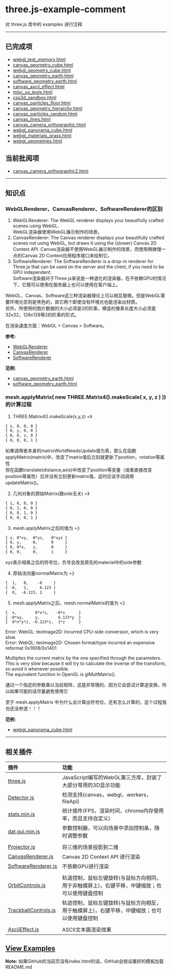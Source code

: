 # three.js-example-comment

对 three.js 库中的 examples 进行注释

***

## 已完成项

- [webgl_test_memory.html](examples/webgl_test_memory.html)
- [canvas_geometry_cube.html](examples/canvas_geometry_cube.html)
- [webgl_geometry_cube.html](examples/webgl_geometry_cube.html)
- [canvas_geometry_earth.html](examples/canvas_geometry_earth.html)
- [software_geometry_earth.html](examples/canvas_geometry_earth.html)
- [canvas_ascii_effect.html](examples/canvas_ascii_effect.html)
- [misc_uv_tests.html](examples/misc_uv_tests.html)
- [css3d_sandbox.html](examples/css3d_sandbox.html)
- [canvas_particles_floor.html](examples/canvas_particles_floor.html)
- [canvas_geometry_hierarchy.html](examples/canvas_geometry_hierarchy.html)
- [canvas_particles_random.html](examples/canvas_particles_random.html)
- [canvas_lines.html](examples/canvas_lines.html)
- [canvas_camera_orthographic.html](examples/canvas_camera_orthographic.html)
- [webgl_panorama_cube.html](examples/webgl_panorama_cube.html)
- [webgl_materials_grass.html](examples/webgl_materials_grass.html)
- [webgl_geometries.html](examples/webgl_geometries.html)

## 当前批阅项
- [canvas_camera_orthographic2.html](examples/canvas_camera_orthographic2.html)

***

## 知识点
### WebGLRenderer、CanvasRenderer、SoftwareRenderer的区别
1. WebGLRenderer: The WebGL renderer displays your beautifully crafted scenes using WebGL.
<br>WebGL渲染器使用WebGL展示制作的场景。
2. CanvasRenderer: The Canvas renderer displays your beautifully crafted scenes not using WebGL, but draws it using the (slower) Canvas 2D Context API.
Canvas渲染器不使用WebGL展示制作的场景，而使用稍微慢一点的Canvas 2D Context应用程序接口来绘制它。
3. SoftwareRenderer: The SoftwareRenderer is a drop-in renderer for Three.js that can be used on the server and the client, if you need to be GPU independent.
<br>Software渲染器对于Three.js来说是一种退化的渲染器，在不依赖GPU的情况下，它既可以使用在服务器上也可以使用在客户端上。

WebGL、Canvas、Software这三种渲染器理论上可以相互替换。但是WebGL需要环境光否则是黑色的，其它两个即使没有环境光也能渲染出材质。
<br>另外，所使用的图片数据的大小必须是2的阶乘，横竖的像素长度大小必须是32x32，128x128等2的阶乘的形式。

在渲染速度方面：WebGL > Canvas > Software。

**参考:** 
- [WebGLRenderer](https://threejs.org/docs/index.html#Reference/Renderers/WebGLRenderer)
- [CanvasRenderer](https://threejs.org/docs/index.html#Examples/Renderers/CanvasRenderer)
- [SoftwareRenderer](https://www.npmjs.com/package/three-software-renderer)

**范例:** 
- [canvas_geometry_earth.html](examples/canvas_geometry_earth.html)
- [software_geometry_earth.html](examples/canvas_geometry_earth.html)
	
### mesh.applyMatrix( new THREE.Matrix4().makeScale( x, y, z ) )) 的计算过程
1. THREE.Matrix4().makeScale(x,y,z) =》
```markdown
{ x, 0, 0, 0 }
{ 0, y, 0, 0 }
{ 0, 0, z, 0 }
{ 0, 0, 0, 1 }
```
如果调用者本身的matrixWorldNeedsUpdate值为真，那么在函数applyMatrix(matrix)中，改变了matrix值后立刻就更新了position，rotation等属性
<br>但在函数translate(distance,axis)中改变了position等变量（或者直接改变position等属性）后并没有立刻更新matrix值，这时应该手动调用updateMatrix()。

2. 几何对象的原始Matrix(跟side无关) =》
```markdown
{ 1, 0, 0, 0 }
{ 0, 1, 0, 0 }
{ 0, 0, 1, 0 }
{ 0, 0, 0, 1 }
```

3. mesh.applyMatrix之后的值为 =》
```markdown
{ x, 0*xy, 	0*yz,  	0*xyz }
{ 0, y, 	0, 		0	  }
{ 0, 0*x, 	z, 		0	  }
{ 0, 0, 	0, 		1	  }
```
xyz表示相乘之后的符号位，负号会改变原先的material中的side参数

4. 原始法向量normalMatrix为 =》
```markdown
{  1,   0, 	  -0	 }
{ -0,   1, 	   6.123 }
{  0,  -6.123, 1	 }
```
5. mesh.applyMatrix之后，mesh.normalMatrix的值为 =》
```markdown
{  x,   	 0*x*z,	  -0*x	 	}
{ -0*xy,   	 y, 	   6.123*y 	}
{  0*x*y*z, -6.123*z,  1*z		}
```

Error: WebGL: texImage2D: Incurred CPU-side conversion, which is very slow.
<br>Error: WebGL: texImage2D: Chosen format/type incurred an expensive reformat 0x1908/0x1401

Multiplies the current matrix by the one specified through the parameters. 
<br>This is very slow because it will try to calculate the inverse of the transform, so avoid it whenever possible. 
<br>The equivalent function in OpenGL is glMultMatrix(). 

通过一个指定的参数乘以当前矩阵，这是非常慢的，因为它会尝试计算逆变换，所以如果可能的话尽量避免使用它

至于 mesh.applyMatrix 中为什么会计算出符号位，还有怎么计算的，这个过程我也还没参透！！！

**范例:**
- [webgl_panorama_cube.html](examples/webgl_panorama_cube.html)

***

## 相关插件
| 插件 | 功能 |
| :--- | :--- |
| [three.js](build/three.js) 										| JavaScript编写的WebGL第三方库，封装了大部分常用的3D显示功能 |
| [Detector.js](examples/js/Detector.js)							| 检测支持(canvas，webgl，workers，fileApi) |
| [stats.min.js](examples/js/libs/stats.min.js) 					| 统计插件(FPS，渲染时间，chrome内存使用率，而且支持自定义) |
| [dat.gui.min.js](examples/js/libs/dat.gui.min.js)					| 参数控制器，可以向场景中添加控制条，随时调整参数 |
|||
| [Projector.js](examples/js/renderers/Projector.js)				| 将三维的场景投影到二维 |
| [CanvasRenderer.js](examples/js/renderers/CanvasRenderer.js)		| Canvas 2D Context API 进行渲染 |
| [SoftwareRenderer.js](examples/js/renderers/SoftwareRenderer.js)	| 不依赖GPU进行渲染 |
|||
| [OrbitControls.js](examples/js/controls/OrbitControls.js)			| 轨道控制，鼠标左键旋转(与鼠标方向相同，用于非触摸屏上)，右键平移，中键缩放；也可以使用键盘控制 |
| [TrackballControls.js](examples/js/controls/TrackballControls.js)	| 轨迹控制，鼠标左键旋转(与鼠标方向相反，用于触摸屏上)，右键平移，中键缩放；也可以使用键盘控制 |
|||
| [AsciiEffect.js](examples/js/effects/AsciiEffect.js) 				| ASCII文本画渲染效果 |

## [View Examples](examples/index.html)

**Note:** 如果GitHub的当前页没有index.html的话，GitHub会按设置好的模板加载README.md


